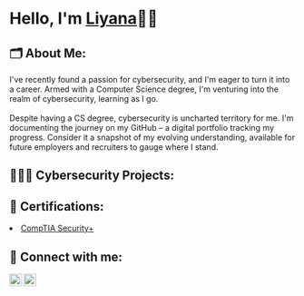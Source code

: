 <h1>Hello, I'm <a href="https://github.com/liyanahazizun">Liyana</a>👋🏼</h1>

<h2>🗂️ About Me:</a></h2>
I've recently found a passion for cybersecurity, and I'm eager to turn it into a career. Armed with a Computer Science degree, I'm venturing into the realm of cybersecurity, learning as I go.
<br />
<br />
Despite having a CS degree, cybersecurity is uncharted territory for me. I'm documenting the journey on my GitHub – a digital portfolio tracking my progress. Consider it a snapshot of my evolving understanding, available for future employers and recruiters to gauge where I stand.

<h2>👩🏻‍💻 Cybersecurity Projects:</a></h2>

<h2>📄 Certifications:</a></h2>
<li><a href="https://www.credly.com/badges/0b26182f-7385-42bf-9ec2-c075b82c065e/public_url">CompTIA Security+</a></li>

<h2> 🔗 Connect with me:</h2>

[<img align="left" width="22px" src="https://i.stack.imgur.com/gVE0j.png" alt="linkedin"/>][linkedin]
[<img align="left" width="22px" img src="https://img.icons8.com/color/48/gmail-new.png" alt="email" />][email]

[linkedin]: https://www.linkedin.com/in/nur-liyana-madihah-hazizun-7554b8201/
[email]: mailto:myemailaddress@gmail.com
